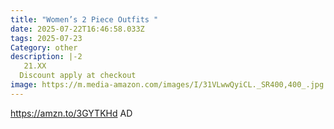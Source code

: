 ```yaml
---
title: "Women’s 2 Piece Outfits "
date: 2025-07-22T16:46:58.033Z
tags: 2025-07-23
Category: other
description: |-2
   21.XX
  Discount apply at checkout
image: https://m.media-amazon.com/images/I/31VLwwQyiCL._SR400,400_.jpg
---
```

https://amzn.to/3GYTKHd AD
